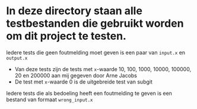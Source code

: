 # In deze directory staan alle testbestanden die gebruikt worden om dit project te testen.

Iedere tests die geen foutmelding moet geven is een paar van `input.x` en `output.x`
- Van deze tests zijn de tests met `x`-waarde 10, 100, 1000, 10000, 100000, 20 en 200000 aan mij gegeven door Arne Jacobs
- De test met `x`-waarde 0 is de uitgebreide test van subgit

Iedere tests die als bedoeling heeft een foutmelding te geven is een bestand van formaat `wrong_input.x`
